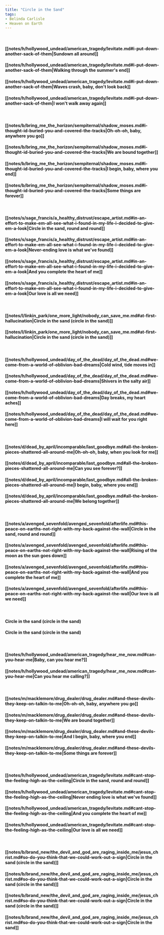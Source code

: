 ```yaml
---
title: "Circle in the Sand"
tags:
- Belinda Carlisle
- Heaven on Earth
---
```

&nbsp;
#### [[notes/h/hollywood_undead/american_tragedy/levitate.md#i-put-down-another-sack-of-them|Sundown all around]]
#### [[notes/h/hollywood_undead/american_tragedy/levitate.md#i-put-down-another-sack-of-them|Walking through the summer's end]]
#### [[notes/h/hollywood_undead/american_tragedy/levitate.md#i-put-down-another-sack-of-them|Waves crash, baby, don't look back]]
#### [[notes/h/hollywood_undead/american_tragedy/levitate.md#i-put-down-another-sack-of-them|I won't walk away again]]
&nbsp;
#### [[notes/b/bring_me_the_horizon/sempiternal/shadow_moses.md#i-thought-id-buried-you-and-covered-the-tracks|Oh-oh-oh, baby, anywhere you go]]
#### [[notes/b/bring_me_the_horizon/sempiternal/shadow_moses.md#i-thought-id-buried-you-and-covered-the-tracks|We are bound together]]
#### [[notes/b/bring_me_the_horizon/sempiternal/shadow_moses.md#i-thought-id-buried-you-and-covered-the-tracks|I begin, baby, where you end]]
#### [[notes/b/bring_me_the_horizon/sempiternal/shadow_moses.md#i-thought-id-buried-you-and-covered-the-tracks|Some things are forever]]
&nbsp;
#### [[notes/s/sage_francis/a_healthy_distrust/escape_artist.md#in-an-effort-to-make-em-all-see-what-i-found-in-my-life-i-decided-to-give-em-a-look|Circle in the sand, round and round]]
#### [[notes/s/sage_francis/a_healthy_distrust/escape_artist.md#in-an-effort-to-make-em-all-see-what-i-found-in-my-life-i-decided-to-give-em-a-look|Never-ending love is what we've found]]
#### [[notes/s/sage_francis/a_healthy_distrust/escape_artist.md#in-an-effort-to-make-em-all-see-what-i-found-in-my-life-i-decided-to-give-em-a-look|And you complete the heart of me]]
#### [[notes/s/sage_francis/a_healthy_distrust/escape_artist.md#in-an-effort-to-make-em-all-see-what-i-found-in-my-life-i-decided-to-give-em-a-look|Our love is all we need]]
&nbsp;
#### [[notes/l/linkin_park/one_more_light/nobody_can_save_me.md#at-first-hallucination|Circle in the sand (circle in the sand)]]
#### [[notes/l/linkin_park/one_more_light/nobody_can_save_me.md#at-first-hallucination|Circle in the sand (circle in the sand)]]
&nbsp;
#### [[notes/h/hollywood_undead/day_of_the_dead/day_of_the_dead.md#we-come-from-a-world-of-oblivion-bad-dreams|Cold wind, tide moves in]]
#### [[notes/h/hollywood_undead/day_of_the_dead/day_of_the_dead.md#we-come-from-a-world-of-oblivion-bad-dreams|Shivers in the salty air]]
#### [[notes/h/hollywood_undead/day_of_the_dead/day_of_the_dead.md#we-come-from-a-world-of-oblivion-bad-dreams|Day breaks, my heart aches]]
#### [[notes/h/hollywood_undead/day_of_the_dead/day_of_the_dead.md#we-come-from-a-world-of-oblivion-bad-dreams|I will wait for you right here]]
&nbsp;
#### [[notes/d/dead_by_april/incomparable/last_goodbye.md#all-the-broken-pieces-shattered-all-around-me|Oh-oh-oh, baby, when you look for me]]
#### [[notes/d/dead_by_april/incomparable/last_goodbye.md#all-the-broken-pieces-shattered-all-around-me|Can you see forever?]]
#### [[notes/d/dead_by_april/incomparable/last_goodbye.md#all-the-broken-pieces-shattered-all-around-me|I begin, baby, where you end]]
#### [[notes/d/dead_by_april/incomparable/last_goodbye.md#all-the-broken-pieces-shattered-all-around-me|We belong together]]
&nbsp;
#### [[notes/a/avenged_sevenfold/avenged_sevenfold/afterlife.md#this-peace-on-earths-not-right-with-my-back-against-the-wall|Circle in the sand, round and round]]
#### [[notes/a/avenged_sevenfold/avenged_sevenfold/afterlife.md#this-peace-on-earths-not-right-with-my-back-against-the-wall|Rising of the moon as the sun goes down]]
#### [[notes/a/avenged_sevenfold/avenged_sevenfold/afterlife.md#this-peace-on-earths-not-right-with-my-back-against-the-wall|And you complete the heart of me]]
#### [[notes/a/avenged_sevenfold/avenged_sevenfold/afterlife.md#this-peace-on-earths-not-right-with-my-back-against-the-wall|Our love is all we need]]
&nbsp;
#### Circle in the sand (circle in the sand)
#### Circle in the sand (circle in the sand)
&nbsp;
#### [[notes/h/hollywood_undead/american_tragedy/hear_me_now.md#can-you-hear-me|Baby, can you hear me?]]
#### [[notes/h/hollywood_undead/american_tragedy/hear_me_now.md#can-you-hear-me|Can you hear me calling?]]
&nbsp;
#### [[notes/m/macklemore/drug_dealer/drug_dealer.md#and-these-devils-they-keep-on-talkin-to-me|Oh-oh-oh, baby, anywhere you go]]
#### [[notes/m/macklemore/drug_dealer/drug_dealer.md#and-these-devils-they-keep-on-talkin-to-me|We are bound together]]
#### [[notes/m/macklemore/drug_dealer/drug_dealer.md#and-these-devils-they-keep-on-talkin-to-me|And I begin, baby, where you end]]
#### [[notes/m/macklemore/drug_dealer/drug_dealer.md#and-these-devils-they-keep-on-talkin-to-me|Some things are forever]]
&nbsp;
#### [[notes/h/hollywood_undead/american_tragedy/levitate.md#cant-stop-the-feeling-high-as-the-ceiling|Circle in the sand, round and round]]
#### [[notes/h/hollywood_undead/american_tragedy/levitate.md#cant-stop-the-feeling-high-as-the-ceiling|Never ending love is what we've found]]
#### [[notes/h/hollywood_undead/american_tragedy/levitate.md#cant-stop-the-feeling-high-as-the-ceiling|And you complete the heart of me]]
#### [[notes/h/hollywood_undead/american_tragedy/levitate.md#cant-stop-the-feeling-high-as-the-ceiling|Our love is all we need]]
&nbsp;
#### [[notes/b/brand_new/the_devil_and_god_are_raging_inside_me/jesus_christ.md#so-do-you-think-that-we-could-work-out-a-sign|Circle in the sand (circle in the sand)]]
#### [[notes/b/brand_new/the_devil_and_god_are_raging_inside_me/jesus_christ.md#so-do-you-think-that-we-could-work-out-a-sign|Circle in the sand (circle in the sand)]]
#### [[notes/b/brand_new/the_devil_and_god_are_raging_inside_me/jesus_christ.md#so-do-you-think-that-we-could-work-out-a-sign|Circle in the sand (circle in the sand)]]
#### [[notes/b/brand_new/the_devil_and_god_are_raging_inside_me/jesus_christ.md#so-do-you-think-that-we-could-work-out-a-sign|Circle in the sand]]
